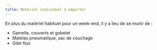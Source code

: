 ```yaml
---
title: Matériel individuel à emporter
---
```

En plus du matériel habituel pour un week-end, il y a lieu de se munir de :

- Gamelle, couverts et gobelet
- Matelas pneumatique, sac de couchage
- Gilet fluo
